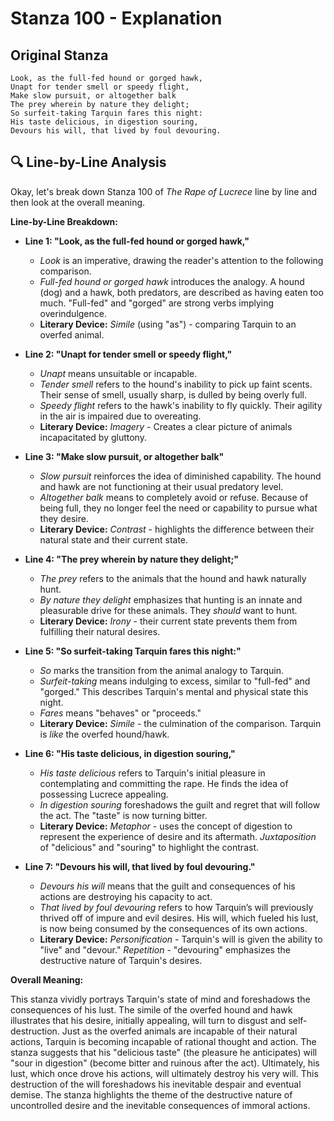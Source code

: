 # Stanza 100 - Explanation

## Original Stanza
```
Look, as the full-fed hound or gorged hawk,
Unapt for tender smell or speedy flight,
Make slow pursuit, or altogether balk
The prey wherein by nature they delight;
So surfeit-taking Tarquin fares this night:
His taste delicious, in digestion souring,
Devours his will, that lived by foul devouring.
```

## 🔍 Line-by-Line Analysis
Okay, let's break down Stanza 100 of *The Rape of Lucrece* line by line and then look at the overall meaning.

**Line-by-Line Breakdown:**

*   **Line 1: "Look, as the full-fed hound or gorged hawk,"**
    *   *Look* is an imperative, drawing the reader's attention to the following comparison.
    *   *Full-fed hound or gorged hawk* introduces the analogy. A hound (dog) and a hawk, both predators, are described as having eaten too much. "Full-fed" and "gorged" are strong verbs implying overindulgence.
    *   **Literary Device:** *Simile* (using "as") - comparing Tarquin to an overfed animal.

*   **Line 2: "Unapt for tender smell or speedy flight,"**
    *   *Unapt* means unsuitable or incapable.
    *   *Tender smell* refers to the hound's inability to pick up faint scents. Their sense of smell, usually sharp, is dulled by being overly full.
    *   *Speedy flight* refers to the hawk's inability to fly quickly. Their agility in the air is impaired due to overeating.
    *   **Literary Device:** *Imagery* - Creates a clear picture of animals incapacitated by gluttony.

*   **Line 3: "Make slow pursuit, or altogether balk"**
    *   *Slow pursuit* reinforces the idea of diminished capability. The hound and hawk are not functioning at their usual predatory level.
    *   *Altogether balk* means to completely avoid or refuse. Because of being full, they no longer feel the need or capability to pursue what they desire.
    *   **Literary Device:** *Contrast* - highlights the difference between their natural state and their current state.

*   **Line 4: "The prey wherein by nature they delight;"**
    *   *The prey* refers to the animals that the hound and hawk naturally hunt.
    *   *By nature they delight* emphasizes that hunting is an innate and pleasurable drive for these animals. They *should* want to hunt.
    *   **Literary Device:** *Irony* - their current state prevents them from fulfilling their natural desires.

*   **Line 5: "So surfeit-taking Tarquin fares this night:"**
    *   *So* marks the transition from the animal analogy to Tarquin.
    *   *Surfeit-taking* means indulging to excess, similar to "full-fed" and "gorged." This describes Tarquin's mental and physical state this night.
    *   *Fares* means "behaves" or "proceeds."
    *   **Literary Device:** *Simile* - the culmination of the comparison. Tarquin is *like* the overfed hound/hawk.

*   **Line 6: "His taste delicious, in digestion souring,"**
    *   *His taste delicious* refers to Tarquin's initial pleasure in contemplating and committing the rape. He finds the idea of possessing Lucrece appealing.
    *   *In digestion souring* foreshadows the guilt and regret that will follow the act. The "taste" is now turning bitter.
    *   **Literary Device:** *Metaphor* - uses the concept of digestion to represent the experience of desire and its aftermath. *Juxtaposition* of "delicious" and "souring" to highlight the contrast.

*   **Line 7: "Devours his will, that lived by foul devouring."**
    *   *Devours his will* means that the guilt and consequences of his actions are destroying his capacity to act.
    *   *That lived by foul devouring* refers to how Tarquin’s will previously thrived off of impure and evil desires. His will, which fueled his lust, is now being consumed by the consequences of its own actions.
    *   **Literary Device:** *Personification* - Tarquin's will is given the ability to "live" and "devour." *Repetition* - "devouring" emphasizes the destructive nature of Tarquin's desires.

**Overall Meaning:**

This stanza vividly portrays Tarquin's state of mind and foreshadows the consequences of his lust. The simile of the overfed hound and hawk illustrates that his desire, initially appealing, will turn to disgust and self-destruction. Just as the overfed animals are incapable of their natural actions, Tarquin is becoming incapable of rational thought and action. The stanza suggests that his "delicious taste" (the pleasure he anticipates) will "sour in digestion" (become bitter and ruinous after the act). Ultimately, his lust, which once drove his actions, will ultimately destroy his very will. This destruction of the will foreshadows his inevitable despair and eventual demise. The stanza highlights the theme of the destructive nature of uncontrolled desire and the inevitable consequences of immoral actions.

